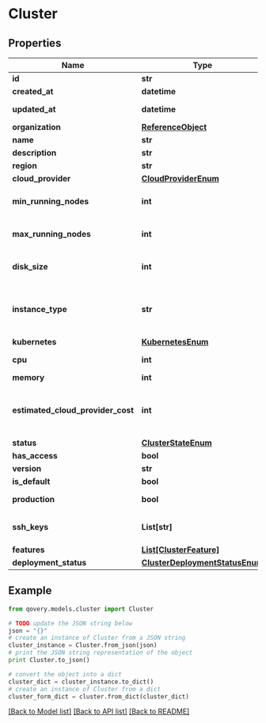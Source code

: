 # Cluster


## Properties

Name | Type | Description | Notes
------------ | ------------- | ------------- | -------------
**id** | **str** |  | [readonly] 
**created_at** | **datetime** |  | [readonly] 
**updated_at** | **datetime** |  | [optional] [readonly] 
**organization** | [**ReferenceObject**](ReferenceObject.md) |  | 
**name** | **str** | name is case-insensitive | 
**description** | **str** |  | [optional] 
**region** | **str** |  | 
**cloud_provider** | [**CloudProviderEnum**](CloudProviderEnum.md) |  | 
**min_running_nodes** | **int** |  | [optional] [default to 1]
**max_running_nodes** | **int** |  | [optional] [default to 1]
**disk_size** | **int** | Unit is in GB. The disk size to be used for the node configuration | [optional] [default to 20]
**instance_type** | **str** | the instance type to be used for this cluster. The list of values can be retrieved via the endpoint /{CloudProvider}/instanceType | [optional] 
**kubernetes** | [**KubernetesEnum**](KubernetesEnum.md) |  | [optional] 
**cpu** | **int** | unit is millicores (m). 1000m &#x3D; 1 cpu | [optional] 
**memory** | **int** | unit is MB. 1024 MB &#x3D; 1GB | [optional] 
**estimated_cloud_provider_cost** | **int** | This is an estimation of the cost this cluster will represent on your cloud proider bill, based on your current configuration | [optional] 
**status** | [**ClusterStateEnum**](ClusterStateEnum.md) |  | [optional] 
**has_access** | **bool** |  | [optional] 
**version** | **str** |  | [optional] 
**is_default** | **bool** |  | [optional] 
**production** | **bool** | specific flag to indicate that this cluster is a production one | [optional] 
**ssh_keys** | **List[str]** | Indicate your public ssh_key to remotely connect to your EC2 instance. | [optional] 
**features** | [**List[ClusterFeature]**](ClusterFeature.md) |  | [optional] 
**deployment_status** | [**ClusterDeploymentStatusEnum**](ClusterDeploymentStatusEnum.md) |  | [optional] 

## Example

```python
from qovery.models.cluster import Cluster

# TODO update the JSON string below
json = "{}"
# create an instance of Cluster from a JSON string
cluster_instance = Cluster.from_json(json)
# print the JSON string representation of the object
print Cluster.to_json()

# convert the object into a dict
cluster_dict = cluster_instance.to_dict()
# create an instance of Cluster from a dict
cluster_form_dict = cluster.from_dict(cluster_dict)
```
[[Back to Model list]](../README.md#documentation-for-models) [[Back to API list]](../README.md#documentation-for-api-endpoints) [[Back to README]](../README.md)


